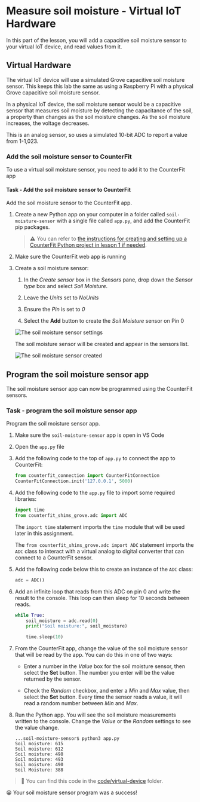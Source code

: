 # Measure soil moisture - Virtual IoT Hardware

In this part of the lesson, you will add a capacitive soil moisture sensor to your virtual IoT device, and read values from it.

## Virtual Hardware

The virtual IoT device will use a simulated Grove capacitive soil moisture sensor. This keeps this lab the same as using a Raspberry Pi with a physical Grove capacitive soil moisture sensor.

In a physical IoT device, the soil moisture sensor would be a capacitive sensor that measures soil moisture by detecting the capacitance of the soil, a property than changes as the soil moisture changes. As the soil moisture increases, the voltage decreases.

This is an analog sensor, so uses a simulated 10-bit ADC to report a value from 1-1,023.

### Add the soil moisture sensor to CounterFit

To use a virtual soil moisture sensor, you need to add it to the CounterFit app

#### Task - Add the soil moisture sensor to CounterFit

Add the soil moisture sensor to the CounterFit app.

1. Create a new Python app on your computer in a folder called `soil-moisture-sensor` with a single file called `app.py`, and add the CounterFit pip packages.

    > ⚠️ You can refer to [the instructions for creating and setting up a CounterFit Python project in lesson 1 if needed](../../../1-getting-started/lessons/1-introduction-to-iot/virtual-device.md).

1. Make sure the CounterFit web app is running

1. Create a soil moisture sensor:

    1. In the *Create sensor* box in the *Sensors* pane, drop down the *Sensor type* box and select *Soil Moisture*.

    1. Leave the *Units* set to *NoUnits*

    1. Ensure the *Pin* is set to *0*

    1. Select the **Add** button to create the *Soil Moisture* sensor on Pin 0

    ![The soil moisture sensor settings](../../../images/counterfit-create-soil-moisture-sensor.png)

    The soil moisture sensor will be created and appear in the sensors list.

    ![The soil moisture sensor created](../../../images/counterfit-soil-moisture-sensor.png)

## Program the soil moisture sensor app

The soil moisture sensor app can now be programmed using the CounterFit sensors.

### Task - program the soil moisture sensor app

Program the soil moisture sensor app.

1. Make sure the `soil-moisture-sensor` app is open in VS Code

1. Open the `app.py` file

1. Add the following code to the top of `app.py` to connect the app to CounterFit:

    ```python
    from counterfit_connection import CounterFitConnection
    CounterFitConnection.init('127.0.0.1', 5000)
    ```

1. Add the following code to the `app.py` file to import some required libraries:

    ```python
    import time
    from counterfit_shims_grove.adc import ADC
    ```

    The `import time` statement imports the `time` module that will be used later in this assignment.

    The `from counterfit_shims_grove.adc import ADC` statement imports the `ADC` class to interact with a virtual analog to digital converter that can connect to a CounterFit sensor.

1. Add the following code below this to create an instance of the `ADC` class:

    ```python
    adc = ADC()
    ```

1. Add an infinite loop that reads from this ADC on pin 0 and write the result to the console. This loop can then sleep for 10 seconds between reads.

    ```python
    while True:
        soil_moisture = adc.read(0)
        print("Soil moisture:", soil_moisture)
    
        time.sleep(10)
    ```

1. From the CounterFit app, change the value of the soil moisture sensor that will be read by the app. You can do this in one of two ways:

    * Enter a number in the *Value* box for the soil moisture sensor, then select the **Set** button. The number you enter will be the value returned by the sensor.

    * Check the *Random* checkbox, and enter a *Min* and *Max* value, then select the **Set** button. Every time the sensor reads a value, it will read a random number between *Min* and *Max*.

1. Run the Python app. You will see the soil moisture measurements written to the console. Change the *Value* or the *Random* settings to see the value change.

    ```output
    ...soil-moisture-sensor$ python3 app.py 
    Soil moisture: 615
    Soil moisture: 612
    Soil moisture: 498
    Soil moisture: 493
    Soil moisture: 490
    Soil Moisture: 388
    ```

> 💁 You can find this code in the [code/virtual-device](code/virtual-device) folder.

😀 Your soil moisture sensor program was a success!
